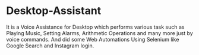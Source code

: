 # Desktop-Assistant
It is a Voice Assistance for Desktop which performs various task such as Playing Music, Setting Alarms, Arithmetic Operations and many more just by voice commands. And did some Web Automations Using Selenium like Google Search and Instagram login.
